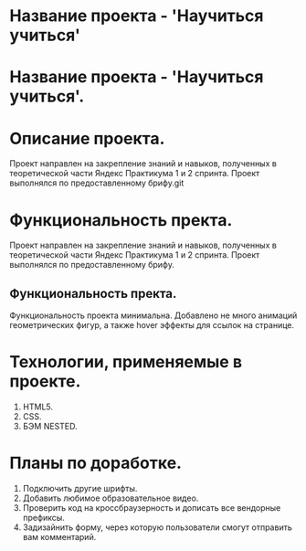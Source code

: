 # Название проекта - 'Научиться учиться'
# Название проекта - 'Научиться учиться'.

# Описание проекта.

Проект направлен на закрепление знаний и навыков, полученных в теоретической части Яндекс Практикума 1 и 2 спринта. Проект выполнялся по предоставленному брифу.git

# Функциональность пректа.
Проект направлен на закрепление знаний и навыков, полученных в теоретической части Яндекс Практикума 1 и 2 спринта. Проект выполнялся по предоставленному брифу.

## Функциональность пректа.

Функциональность проекта минимальна. Добавлено не много анимаций геометрических фигур, а также hover эффекты для ссылок на странице.

# Технологии, применяемые в проекте.

1. HTML5.
2. CSS.
3. БЭМ NESTED.

# Планы по доработке.

1. Подключить другие шрифты.
2. Добавить любимое образовательное видео.
3. Проверить код на кроссбраузерность и дописать все вендорные префиксы.
4. Задизайнить форму, через которую пользователи смогут отправить вам комментарий.
